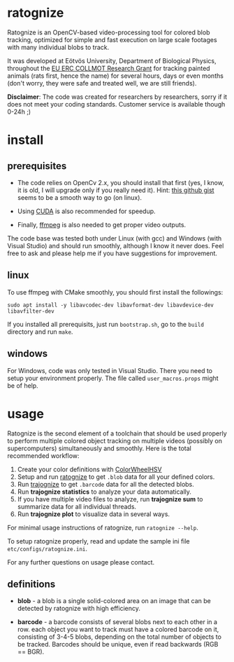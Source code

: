 # ratognize

Ratognize is an OpenCV-based video-processing tool for colored blob tracking, optimized for simple and fast execution on large scale footages with many individual blobs to track.

It was developed at Eötvös University, Department of Biological Physics, throughout the [EU ERC COLLMOT Research Grant](https://hal.elte.hu/flocking) for tracking painted animals (rats first, hence the name) for several hours, days or even months (don't worry, they were safe and treated well, we are still friends).

**Disclaimer**: The code was created for researchers by researchers, sorry if it does not meet your coding standards. Customer service is available though 0-24h ;)


# install

## prerequisites

* The code relies on OpenCv 2.x, you should install that first (yes, I know, it is old, I will upgrade only if you really need it).
Hint: [this github gist](https://gist.github.com/arthurbeggs/06df46af94af7f261513934e56103b30) seems to be a smooth way to go (on linux).

* Using [CUDA](https://developer.nvidia.com/cuda-zone) is also recommended for speedup.

* Finally, [ffmpeg](https://ffmpeg.org/) is also needed to get proper video outputs. 

The code base was tested both under Linux (with gcc) and Windows (with Visual Studio) and should run smoothly, although I know it never does. Feel free to ask and please help me if you have suggestions for improvement. 

## linux 

To use ffmpeg with CMake smoothly, you should first install the followings:

```
sudo apt install -y libavcodec-dev libavformat-dev libavdevice-dev libavfilter-dev
```

If you installed all prerequisits, just run `bootstrap.sh`, go to the `build` directory and run `make`.

## windows

For Windows, code was only tested in Visual Studio. There you need to setup your environment properly. The file called `user_macros.props` might be of help.


# usage

Ratognize is the second element of a toolchain that should be used properly to perform multiple colored object tracking on multiple videos (possibly on supercomputers) simultaneously and smoothly. Here is the total recommended workflow:

1. Create your color definitions with [ColorWheelHSV](https://github.com/vasarhelyi/ColorWheelHSV)
2. Setup and run [ratognize](https://github.com/vasarhelyi/ratognize) to get `.blob` data for all your defined colors.
3. Run [trajognize](https://github.com/vasarhelyi/trajognize) to get `.barcode` data for all the detected blobs.
4. Run **trajognize statistics** to analyze your data automatically.
5. If you have multiple video files to analyze, run **trajognize sum** to summarize data for all individual threads.
6. Run **trajognize plot** to visualize data in several ways.

For minimal usage instructions of ratognize, run `ratognize --help`.

To setup ratognize properly, read and update the sample ini file `etc/configs/ratognize.ini`.

For any further questions on usage please contact.

## definitions

* **blob** - a blob is a single solid-colored area on an image that can be detected by ratognize with high efficiency.

* **barcode** - a barcode consists of several blobs next to each other in a row.
  each object you want to track must have a colored barcode on it, consisting
  of 3-4-5 blobs, depending on the total number of objects to be tracked.
  Barcodes should be unique, even if read backwards (RGB == BGR).
